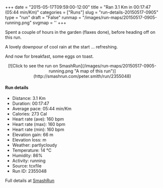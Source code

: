 +++
date = "2015-05-17T09:59:00-12:00"
title = "Ran 3.1 Km in 00:17:47 (05:44 min/Km)"
categories = ["Runs"]
slug = "run-details-20150517-0905"
type = "run"
draft = "False"
runmap = "/images/run-maps/20150517-0905-running.png"
svgmap = '<polyline points="4 45, 4 48, 0 55, 2 58, 47 72, 67 76, 93 80, 100 64, 93 44, 78 38, 67 36, 48 23, 38 20, 32 25, 31 27, 25 39, 12 37, 7 46">'
+++

Spent a couple of hours in the garden (flaxes done), before heading off on this run. 

A lovely downpour of cool rain at the start ... refreshing. 

And now for breakfast, some eggs on toast. 



<!--more-->

<center>
[![Click to see the run on SmashRun](/images/run-maps/20150517-0905-running.png "A map of this run")](http://smashrun.com/peter.smith/run/2355048)
</center>

#### Run details

* Distance: 3.1 Km
* Duration: 00:17:47
* Average pace: 05:44 min/Km
* Calories: 273 Cal
* Heart rate (ave): 160 bpm
* Heart rate (max): 160 bpm
* Heart rate (min): 160 bpm
* Elevation gain: 66 m
* Elevation loss:  m
* Weather: partlycloudy
* Temperature: 14 &deg;C
* Humidity: 86%
* Activity: running
* Source: tcxfile
* Run ID: 2355048

Full details at [SmashRun](http://smashrun.com/peter.smith/run/2355048)